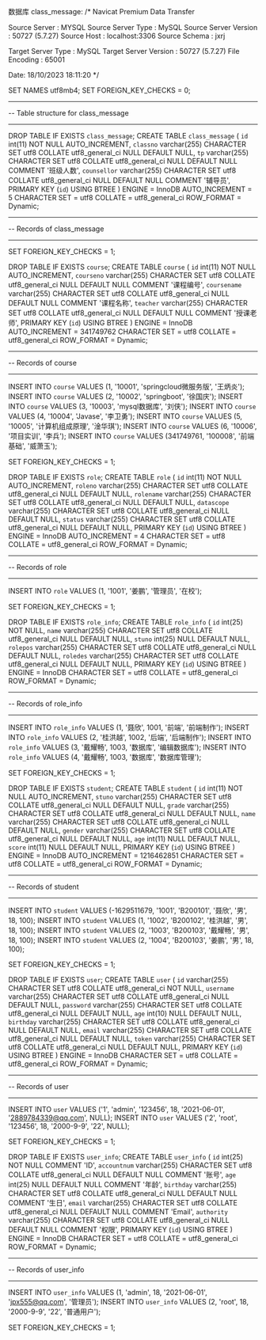 数据库
class_message:
  /*
 Navicat Premium Data Transfer

 Source Server         : MYSQL
 Source Server Type    : MySQL
 Source Server Version : 50727 (5.7.27)
 Source Host           : localhost:3306
 Source Schema         : jxrj

 Target Server Type    : MySQL
 Target Server Version : 50727 (5.7.27)
 File Encoding         : 65001

 Date: 18/10/2023 18:11:20
*/

SET NAMES utf8mb4;
SET FOREIGN_KEY_CHECKS = 0;

-- ----------------------------
-- Table structure for class_message
-- ----------------------------
DROP TABLE IF EXISTS `class_message`;
CREATE TABLE `class_message`  (
  `id` int(11) NOT NULL AUTO_INCREMENT,
  `classno` varchar(255) CHARACTER SET utf8 COLLATE utf8_general_ci NULL DEFAULT NULL,
  `tp` varchar(255) CHARACTER SET utf8 COLLATE utf8_general_ci NULL DEFAULT NULL COMMENT '班级人数',
  `counsellor` varchar(255) CHARACTER SET utf8 COLLATE utf8_general_ci NULL DEFAULT NULL COMMENT '辅导员',
  PRIMARY KEY (`id`) USING BTREE
) ENGINE = InnoDB AUTO_INCREMENT = 5 CHARACTER SET = utf8 COLLATE = utf8_general_ci ROW_FORMAT = Dynamic;

-- ----------------------------
-- Records of class_message
-- ----------------------------
SET FOREIGN_KEY_CHECKS = 1;


DROP TABLE IF EXISTS `course`;
CREATE TABLE `course`  (
  `id` int(11) NOT NULL AUTO_INCREMENT,
  `courseno` varchar(255) CHARACTER SET utf8 COLLATE utf8_general_ci NULL DEFAULT NULL COMMENT '课程编号',
  `coursename` varchar(255) CHARACTER SET utf8 COLLATE utf8_general_ci NULL DEFAULT NULL COMMENT '课程名称',
  `teacher` varchar(255) CHARACTER SET utf8 COLLATE utf8_general_ci NULL DEFAULT NULL COMMENT '授课老师',
  PRIMARY KEY (`id`) USING BTREE
) ENGINE = InnoDB AUTO_INCREMENT = 341749762 CHARACTER SET = utf8 COLLATE = utf8_general_ci ROW_FORMAT = Dynamic;

-- ----------------------------
-- Records of course
-- ----------------------------
INSERT INTO `course` VALUES (1, '10001', 'springcloud微服务版', '王炳炎');
INSERT INTO `course` VALUES (2, '10002', 'springboot', '徐国庆');
INSERT INTO `course` VALUES (3, '10003', 'mysql数据库', '刘侠');
INSERT INTO `course` VALUES (4, '10004', 'Javase', '李卫勇');
INSERT INTO `course` VALUES (5, '10005', '计算机组成原理', '淦华琪');
INSERT INTO `course` VALUES (6, '10006', '项目实训', '李兵');
INSERT INTO `course` VALUES (341749761, '100008', '前端基础', '威萧玉');

SET FOREIGN_KEY_CHECKS = 1;

DROP TABLE IF EXISTS `role`;
CREATE TABLE `role`  (
  `id` int(11) NOT NULL AUTO_INCREMENT,
  `roleno` varchar(255) CHARACTER SET utf8 COLLATE utf8_general_ci NULL DEFAULT NULL,
  `rolename` varchar(255) CHARACTER SET utf8 COLLATE utf8_general_ci NULL DEFAULT NULL,
  `datascope` varchar(255) CHARACTER SET utf8 COLLATE utf8_general_ci NULL DEFAULT NULL,
  `status` varchar(255) CHARACTER SET utf8 COLLATE utf8_general_ci NULL DEFAULT NULL,
  PRIMARY KEY (`id`) USING BTREE
) ENGINE = InnoDB AUTO_INCREMENT = 4 CHARACTER SET = utf8 COLLATE = utf8_general_ci ROW_FORMAT = Dynamic;

-- ----------------------------
-- Records of role
-- ----------------------------
INSERT INTO `role` VALUES (1, '1001', '姜鹏', '管理员', '在校');

SET FOREIGN_KEY_CHECKS = 1;


DROP TABLE IF EXISTS `role_info`;
CREATE TABLE `role_info`  (
  `id` int(25) NOT NULL,
  `name` varchar(255) CHARACTER SET utf8 COLLATE utf8_general_ci NULL DEFAULT NULL,
  `stuno` int(25) NULL DEFAULT NULL,
  `rolepos` varchar(255) CHARACTER SET utf8 COLLATE utf8_general_ci NULL DEFAULT NULL,
  `roledes` varchar(255) CHARACTER SET utf8 COLLATE utf8_general_ci NULL DEFAULT NULL,
  PRIMARY KEY (`id`) USING BTREE
) ENGINE = InnoDB CHARACTER SET = utf8 COLLATE = utf8_general_ci ROW_FORMAT = Dynamic;

-- ----------------------------
-- Records of role_info
-- ----------------------------
INSERT INTO `role_info` VALUES (1, '聂欣', 1001, '前端', '前端制作');
INSERT INTO `role_info` VALUES (2, '桂洪越', 1002, '后端', '后端制作');
INSERT INTO `role_info` VALUES (3, '戴耀畅', 1003, '数据库', '编辑数据库');
INSERT INTO `role_info` VALUES (4, '戴耀畅', 1003, '数据库', '数据库管理');

SET FOREIGN_KEY_CHECKS = 1;


DROP TABLE IF EXISTS `student`;
CREATE TABLE `student`  (
  `id` int(11) NOT NULL AUTO_INCREMENT,
  `stuno` varchar(255) CHARACTER SET utf8 COLLATE utf8_general_ci NULL DEFAULT NULL,
  `grade` varchar(255) CHARACTER SET utf8 COLLATE utf8_general_ci NULL DEFAULT NULL,
  `name` varchar(255) CHARACTER SET utf8 COLLATE utf8_general_ci NULL DEFAULT NULL,
  `gender` varchar(255) CHARACTER SET utf8 COLLATE utf8_general_ci NULL DEFAULT NULL,
  `age` int(11) NULL DEFAULT NULL,
  `score` int(11) NULL DEFAULT NULL,
  PRIMARY KEY (`id`) USING BTREE
) ENGINE = InnoDB AUTO_INCREMENT = 1216462851 CHARACTER SET = utf8 COLLATE = utf8_general_ci ROW_FORMAT = Dynamic;

-- ----------------------------
-- Records of student
-- ----------------------------
INSERT INTO `student` VALUES (-1629511679, '1001', 'B200101', '聂欣', '男', 18, 100);
INSERT INTO `student` VALUES (1, '1002', 'B200102', '桂洪越', '男', 18, 100);
INSERT INTO `student` VALUES (2, '1003', 'B200103', '戴耀畅', '男', 18, 100);
INSERT INTO `student` VALUES (2, '1004', 'B200103', '姜鹏', '男', 18, 100);

SET FOREIGN_KEY_CHECKS = 1;


DROP TABLE IF EXISTS `user`;
CREATE TABLE `user`  (
  `id` varchar(255) CHARACTER SET utf8 COLLATE utf8_general_ci NOT NULL,
  `username` varchar(255) CHARACTER SET utf8 COLLATE utf8_general_ci NULL DEFAULT NULL,
  `password` varchar(255) CHARACTER SET utf8 COLLATE utf8_general_ci NULL DEFAULT NULL,
  `age` int(10) NULL DEFAULT NULL,
  `birthday` varchar(255) CHARACTER SET utf8 COLLATE utf8_general_ci NULL DEFAULT NULL,
  `email` varchar(255) CHARACTER SET utf8 COLLATE utf8_general_ci NULL DEFAULT NULL,
  `token` varchar(255) CHARACTER SET utf8 COLLATE utf8_general_ci NULL DEFAULT NULL,
  PRIMARY KEY (`id`) USING BTREE
) ENGINE = InnoDB CHARACTER SET = utf8 COLLATE = utf8_general_ci ROW_FORMAT = Dynamic;

-- ----------------------------
-- Records of user
-- ----------------------------
INSERT INTO `user` VALUES ('1', 'admin', '123456', 18, '2021-06-01', '2889784339@qq.com', NULL);
INSERT INTO `user` VALUES ('2', 'root', '123456', 18, '2000-9-9', '22', NULL);

SET FOREIGN_KEY_CHECKS = 1;


DROP TABLE IF EXISTS `user_info`;
CREATE TABLE `user_info`  (
  `id` int(25) NOT NULL COMMENT 'ID',
  `accountnum` varchar(255) CHARACTER SET utf8 COLLATE utf8_general_ci NULL DEFAULT NULL COMMENT '账号',
  `age` int(25) NULL DEFAULT NULL COMMENT '年龄',
  `birthday` varchar(255) CHARACTER SET utf8 COLLATE utf8_general_ci NULL DEFAULT NULL COMMENT '生日',
  `email` varchar(255) CHARACTER SET utf8 COLLATE utf8_general_ci NULL DEFAULT NULL COMMENT 'Email',
  `authority` varchar(255) CHARACTER SET utf8 COLLATE utf8_general_ci NULL DEFAULT NULL COMMENT '权限',
  PRIMARY KEY (`id`) USING BTREE
) ENGINE = InnoDB CHARACTER SET = utf8 COLLATE = utf8_general_ci ROW_FORMAT = Dynamic;

-- ----------------------------
-- Records of user_info
-- ----------------------------
INSERT INTO `user_info` VALUES (1, 'admin', 18, '2021-06-01', 'jpx555@qq.com', '管理员');
INSERT INTO `user_info` VALUES (2, 'root', 18, '2000-9-9', '22', '普通用户');

SET FOREIGN_KEY_CHECKS = 1;


  
